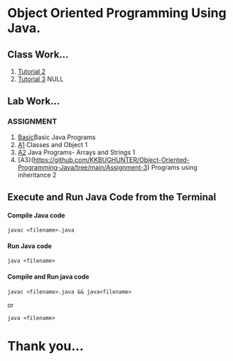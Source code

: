 # Object Oriented Programming Using Java.
## Class Work...
1. [Tutorial 2](https://github.com/KKBUGHUNTER/Object-Oriented-Programming-Java/tree/main/Tutorial2)<br>
2. [Tutorial 3](https://github.com/KKBUGHUNTER/Object-Oriented-Programming-Java/tree/main/Tutorial3) NULL<br>
## Lab Work...
### ASSIGNMENT
1.  [Basic](https://github.com/KKBUGHUNTER/Object-Oriented-Programming-Java/tree/main/Basic)Basic Java Programs <br>
2.  [A1](https://github.com/KKBUGHUNTER/Object-Oriented-Programming-Java/tree/main/Assignment-1) Classes and Object 1<br> 
3.  [A2](https://github.com/KKBUGHUNTER/Object-Oriented-Programming-Java/tree/main/Assignment-2) Java Programs- Arrays and Strings 1<br>
4.  [A3}(https://github.com/KKBUGHUNTER/Object-Oriented-Programming-Java/tree/main/Assignment-3) Programs using inheritance 2<br>
## Execute and Run Java Code from the Terminal
#### Compile Java code
```    
javac <filename>.java
````
#### Run Java code
``` 
java <filename>
```

#### Compile and Run java code
```
javac <filename>.java && java<filename>
````
or
```
java <filename>
```
# Thank you...
